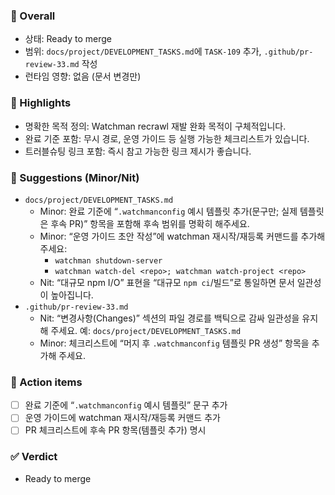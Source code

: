 ### 🧾 Overall
- 상태: Ready to merge
- 범위: `docs/project/DEVELOPMENT_TASKS.md`에 `TASK-109` 추가, `.github/pr-review-33.md` 작성
- 런타임 영향: 없음 (문서 변경만)

### 🌟 Highlights
- 명확한 목적 정의: Watchman recrawl 재발 완화 목적이 구체적입니다.
- 완료 기준 포함: 무시 경로, 운영 가이드 등 실행 가능한 체크리스트가 있습니다.
- 트러블슈팅 링크 포함: 즉시 참고 가능한 링크 제시가 좋습니다.

### 🧩 Suggestions (Minor/Nit)
- `docs/project/DEVELOPMENT_TASKS.md`
  - Minor: 완료 기준에 “`.watchmanconfig` 예시 템플릿 추가(문구만; 실제 템플릿은 후속 PR)” 항목을 포함해 후속 범위를 명확히 해주세요.
  - Minor: “운영 가이드 초안 작성”에 watchman 재시작/재등록 커맨드를 추가해 주세요:
    - `watchman shutdown-server`
    - `watchman watch-del <repo>; watchman watch-project <repo>`
  - Nit: “대규모 npm I/O” 표현을 “대규모 `npm ci`/빌드”로 통일하면 문서 일관성이 높아집니다.
- `.github/pr-review-33.md`
  - Nit: “변경사항(Changes)” 섹션의 파일 경로를 백틱으로 감싸 일관성을 유지해 주세요. 예: `docs/project/DEVELOPMENT_TASKS.md`
  - Minor: 체크리스트에 “머지 후 `.watchmanconfig` 템플릿 PR 생성” 항목을 추가해 주세요.

### 📝 Action items
- [ ] 완료 기준에 “`.watchmanconfig` 예시 템플릿” 문구 추가
- [ ] 운영 가이드에 watchman 재시작/재등록 커맨드 추가
- [ ] PR 체크리스트에 후속 PR 항목(템플릿 추가) 명시

### ✅ Verdict
- Ready to merge
